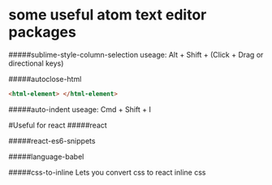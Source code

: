 # some useful atom text editor packages 


#####sublime-style-column-selection
useage: Alt + Shift + (Click + Drag or directional keys)

#####autoclose-html
````html
<html-element> </html-element>
````

#####auto-indent
useage: Cmd + Shift + I

#Useful for react
#####react

#####react-es6-snippets

#####language-babel

#####css-to-inline
Lets you convert css to react inline css 
